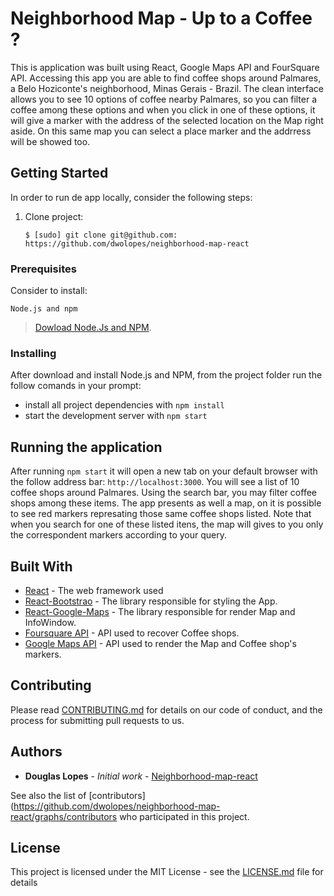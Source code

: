 # Neighborhood Map - Up to a Coffee ?

This is application was built using React, Google Maps API and FourSquare API. Accessing this app you are able to find coffee shops around Palmares, a Belo Hoziconte's neighborhood, Minas Gerais - Brazil. The clean interface allows you to see 10 options of coffee nearby Palmares, so you can filter a coffee among these options and when you click in one of these options, it will give a marker with the address of the selected location on the Map right aside. On this same map you can select a place marker and the addrress will be showed too.

## Getting Started

In order to run de app locally, consider the following steps:

1. Clone project:

    ```
    $ [sudo] git clone git@github.com: https://github.com/dwolopes/neighborhood-map-react
    ```

### Prerequisites

Consider to install:

```
Node.js and npm
```

> [Dowload Node.Js and NPM](https://nodejs.org/en/download/).

### Installing

After download and install Node.js and NPM, from the project folder run the follow comands in your prompt: 

* install all project dependencies with `npm install`
* start the development server with `npm start`

## Running the application

After running `npm start` it will open a new tab on your default browser with the follow address bar: `http://localhost:3000`. You will see a list of 10 coffee shops around Palmares. Using the search bar, you may filter coffee shops among these items. The app presents as well a map, on it is possible to see red markers represating those same coffee shops listed. Note that when you search for one of these listed itens, the map will gives to you only the correspondent markers according to your query.


## Built With

* [React](https://reactjs.org/) - The web framework used
* [React-Bootstrao](https://react-bootstrap.github.io/) - The library responsible for styling the App.
* [React-Google-Maps](https://tomchentw.github.io/react-google-maps/) - The library responsible for render Map and InfoWindow.
* [Foursquare API](https://foursquare.com/) - API used to recover Coffee shops.
* [Google Maps API](https://developers.google.com/maps/documentation) - API used to render the Map and Coffee shop's markers.

## Contributing

Please read [CONTRIBUTING.md](CONTRIBUTING.md) for details on our code of conduct, and the process for submitting pull requests to us.

## Authors

* **Douglas Lopes** - *Initial work* - [Neighborhood-map-react](https://github.com/dwolopes/neighborhood-map-react)

See also the list of [contributors](https://github.com/dwolopes/neighborhood-map-react/graphs/contributors who participated in this project.

## License

This project is licensed under the MIT License - see the [LICENSE.md](LICENSE.md) file for details